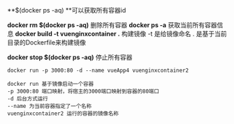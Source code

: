 

**$(docker ps -aq) **可以获取所有容器id

**docker rm $(docker ps -aq)**  删除所有容器
**docker ps -a** 获取当前所有容器信息
**docker build -t vuenginxcontainer .** 构建镜像 -t 是给镜像命名 . 是基于当前目录的Dockerfile来构建镜像

**docker stop $(docker ps -aq)** 停止所有容器

```
docker run -p 3000:80 -d --name vueApp4 vuenginxcontainer2

docker run 基于镜像启动一个容器
-p 3000:80 端口映射，将宿主的3000端口映射到容器的80端口
-d 后台方式运行
--name 为当前容器指定了一个名称
vuenginxcontainer2 运行的容器的镜像名称
```

